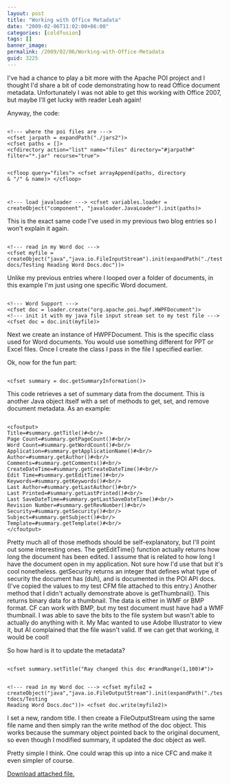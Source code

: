 ```yaml
---
layout: post
title: "Working with Office Metadata"
date: "2009-02-06T11:02:00+06:00"
categories: [coldfusion]
tags: []
banner_image: 
permalink: /2009/02/06/Working-with-Office-Metadata
guid: 3225
---
```


I've had a chance to play a bit more with the Apache POI project and I thought I'd share a bit of code demonstrating how to read Office document metadata. Unfortunately I was not able to get this working with Office 2007, but maybe I'll get lucky with reader Leah again!
<!--more-->
Anyway, the code:

<code>
&lt;!--- where the poi files are ---&gt;
&lt;cfset jarpath = expandPath("./jars2")&gt;
&lt;cfset paths = []&gt;
&lt;cfdirectory action="list" name="files" directory="#jarpath#" filter="*.jar" recurse="true"&gt;

&lt;cfloop query="files"&gt;
	&lt;cfset arrayAppend(paths, directory & "/" & name)&gt;
&lt;/cfloop&gt;

&lt;!--- load javaloader ---&gt;
&lt;cfset variables.loader = createObject("component", "javaloader.JavaLoader").init(paths)&gt;
</code>

This is the exact same code I've used in my previous two blog entries so I won't explain it again. 

<code>
&lt;!--- read in my Word doc ---&gt;
&lt;cfset myfile = createObject("java","java.io.FileInputStream").init(expandPath("./testdocs/Testing Reading Word Docs.doc"))&gt;
</code>

Unlike my previous entries where I looped over a folder of documents, in this example I'm just using one specific Word document.

<code>
&lt;!--- Word Support ---&gt;
&lt;cfset doc = loader.create("org.apache.poi.hwpf.HWPFDocument")&gt;
&lt;!--- init it with my java file input stream set to my test file ---&gt;
&lt;cfset doc = doc.init(myfile)&gt;
</code>

Next we create an instance of HWPFDocument. This is the specific class used for Word documents. You would use something different for PPT or Excel files. Once I create the class I pass in the file I specified earlier.

Ok, now for the fun part:

<code>
&lt;cfset summary = doc.getSummaryInformation()&gt;
</code>

This code retrieves a set of summary data from the document. This is another Java object itself with a set of methods to get, set, and remove document metadata. As an example:

<code>
&lt;cfoutput&gt;
Title=#summary.getTitle()#&lt;br/&gt;
Page Count=#summary.getPageCount()#&lt;br/&gt;
Word Count=#summary.getWordCount()#&lt;br/&gt;
Application=#summary.getApplicationName()#&lt;br/&gt;
Author=#summary.getAuthor()#&lt;br/&gt;
Comments=#summary.getComments()#&lt;br/&gt;
CreateDateTime=#summary.getCreateDateTime()#&lt;br/&gt;
Edit Time=#summary.getEditTime()#&lt;br/&gt;
Keywords=#summary.getKeywords()#&lt;br/&gt;
Last Author=#summary.getLastAuthor()#&lt;br/&gt;
Last Printed=#summary.getLastPrinted()#&lt;br/&gt;
Last SaveDateTime=#summary.getLastSaveDateTime()#&lt;br/&gt;
Revision Number=#summary.getRevNumber()#&lt;br/&gt;
Security=#summary.getSecurity()#&lt;br/&gt;
Subject=#summary.getSubject()#&lt;br/&gt;
Template=#summary.getTemplate()#&lt;br/&gt;
&lt;/cfoutput&gt;
</code>

Pretty much all of those methods should be self-explanatory, but I'll point out some interesting ones. The getEditTime() function actually returns how long the document has been edited. I assume that is related to how long I have the document open in my application. Not sure how I'd use that but it's cool nonetheless. getSecurity returns an integer that defines what type of security the document has (duh), and is documented in the POI API docs. (I've copied the values to my test CFM file attached to this entry.) Another method that I didn't actually demonstrate above is getThumbnail(). This returns binary data for a thumbnail. The data is either in WMF or BMP format. CF can work with BMP, but my test document must have had a WMF thumbnail. I was able to save the bits to the file system but wasn't able to actually do anything with it. My Mac wanted to use Adobe Illustrator to view it, but AI complained that the file wasn't valid. If we can get that working, it would be cool!

So how hard is it to update the metadata?

<code>
&lt;cfset summary.setTitle("Ray changed this doc #randRange(1,100)#")&gt;
	
&lt;!--- read in my Word doc ---&gt;
&lt;cfset myfile2 = createObject("java","java.io.FileOutputStream").init(expandPath("./testdocs/Testing Reading Word Docs.doc"))&gt;
&lt;cfset doc.write(myfile2)&gt;
</code>

I set a new, random title. I then create a FileOutputStream using the same file name and then simply ran the write method of the doc object. This works because the summary object pointed back to the original document, so even though I modified summary, it updated the doc object as well.

Pretty simple I think. One could wrap this up into a nice CFC and make it even simpler of course.<p><a href='enclosures/D{% raw %}%3A%{% endraw %}5Chosts{% raw %}%5Cwww%{% endraw %}2Ecoldfusionjedi{% raw %}%2Ecom%{% endraw %}5Cenclosures{% raw %}%2Ftest4%{% endraw %}2Ecfm%2Ezip'>Download attached file.</a></p>